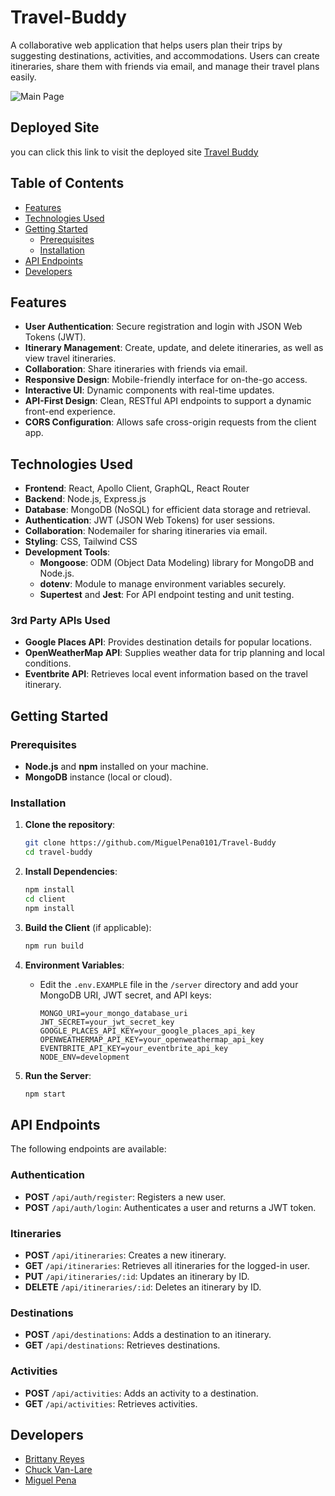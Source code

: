 
# Travel-Buddy

A collaborative web application that helps users plan their trips by suggesting destinations, activities, and accommodations. Users can create itineraries, share them with friends via email, and manage their travel plans easily.


![Main Page](https://github.com/user-attachments/assets/591d8877-6ae5-4906-a998-9b27a532cee9)


## Deployed Site
you can click this link to visit the deployed site [Travel Buddy](https://travel-buddy-sy8m.onrender.com/)


## Table of Contents
- [Features](#features)
- [Technologies Used](#technologies-used)
- [Getting Started](#getting-started)
  - [Prerequisites](#prerequisites)
  - [Installation](#installation)
- [API Endpoints](#api-endpoints)
- [Developers](#developers)

## Features
- **User Authentication**: Secure registration and login with JSON Web Tokens (JWT).
- **Itinerary Management**: Create, update, and delete itineraries, as well as view travel itineraries.
- **Collaboration**: Share itineraries with friends via email.
- **Responsive Design**: Mobile-friendly interface for on-the-go access.
- **Interactive UI**: Dynamic components with real-time updates.
- **API-First Design**: Clean, RESTful API endpoints to support a dynamic front-end experience.
- **CORS Configuration**: Allows safe cross-origin requests from the client app.

## Technologies Used
- **Frontend**: React, Apollo Client, GraphQL, React Router
- **Backend**: Node.js, Express.js
- **Database**: MongoDB (NoSQL) for efficient data storage and retrieval.
- **Authentication**: JWT (JSON Web Tokens) for user sessions.
- **Collaboration**: Nodemailer for sharing itineraries via email.
- **Styling**: CSS, Tailwind CSS
- **Development Tools**:
  - **Mongoose**: ODM (Object Data Modeling) library for MongoDB and Node.js.
  - **dotenv**: Module to manage environment variables securely.
  - **Supertest** and **Jest**: For API endpoint testing and unit testing.

### 3rd Party APIs Used
- **Google Places API**: Provides destination details for popular locations.
- **OpenWeatherMap API**: Supplies weather data for trip planning and local conditions.
- **Eventbrite API**: Retrieves local event information based on the travel itinerary.

## Getting Started

### Prerequisites
- **Node.js** and **npm** installed on your machine.
- **MongoDB** instance (local or cloud).

### Installation

1. **Clone the repository**:
   ```bash
   git clone https://github.com/MiguelPena0101/Travel-Buddy
   cd travel-buddy
   ```

2. **Install Dependencies**:
   ```bash
   npm install
   cd client
   npm install
   ```

3. **Build the Client** (if applicable):
   ```bash
   npm run build
   ```

4. **Environment Variables**:
   - Edit the `.env.EXAMPLE` file in the `/server` directory and add your MongoDB URI, JWT secret, and API keys:
     ```plaintext
     MONGO_URI=your_mongo_database_uri
     JWT_SECRET=your_jwt_secret_key
     GOOGLE_PLACES_API_KEY=your_google_places_api_key
     OPENWEATHERMAP_API_KEY=your_openweathermap_api_key
     EVENTBRITE_API_KEY=your_eventbrite_api_key
     NODE_ENV=development
     ```

5. **Run the Server**:
   ```bash
   npm start
   ```

## API Endpoints
The following endpoints are available:

### Authentication
- **POST** `/api/auth/register`: Registers a new user.
- **POST** `/api/auth/login`: Authenticates a user and returns a JWT token.

### Itineraries
- **POST** `/api/itineraries`: Creates a new itinerary.
- **GET** `/api/itineraries`: Retrieves all itineraries for the logged-in user.
- **PUT** `/api/itineraries/:id`: Updates an itinerary by ID.
- **DELETE** `/api/itineraries/:id`: Deletes an itinerary by ID.

### Destinations
- **POST** `/api/destinations`: Adds a destination to an itinerary.
- **GET** `/api/destinations`: Retrieves destinations.

### Activities
- **POST** `/api/activities`: Adds an activity to a destination.
- **GET** `/api/activities`: Retrieves activities.

## Developers
- [Brittany Reyes](https://github.com/brittanykreyes)
- [Chuck Van-Lare](https://github.com/untoldextacy)
- [Miguel Pena](https://github.com/MiguelPena0101)
